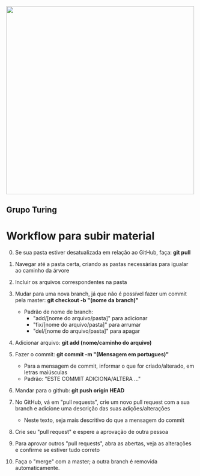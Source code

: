 <img src="https://i.ibb.co/DtHQ3FG/802x265-Logo-GT.png" width="500">

## Grupo Turing
# Workflow para subir material

0) Se sua pasta estiver desatualizada em relação ao GitHub, faça:
**git pull**

1) Navegar até a pasta certa, criando as pastas necessárias para igualar ao caminho da árvore

2) Incluir os arquivos correspondentes na pasta

3) Mudar para uma nova branch, já que não é possível fazer um commit pela master: **git checkout -b "(nome da branch)"**

    - Padrão de nome de branch:
        - "add/[nome do arquivo/pasta]" para adicionar
        - "fix/[nome do arquivo/pasta]" para arrumar
        - "del/[nome do arquivo/pasta]" para apagar

4) Adicionar arquivo: **git add (nome/caminho do arquivo)** 

5) Fazer o commit: **git commit -m "(Mensagem em portugues)"**
    
    - Para a mensagem de commit, informar o que for criado/alterado, em letras maiúsculas
    - Padrão: "ESTE COMMIT ADICIONA/ALTERA ..."


6) Mandar para o github: **git push origin HEAD**

7) No GitHub, vá em "pull requests", crie um novo pull request com a sua branch e adicione uma descrição das suas adições/alterações

    - Neste texto, seja mais descritivo do que a mensagem do commit

8) Crie seu "pull request" e espere a aprovação de outra pessoa

9) Para aprovar outros "pull requests", abra as abertas, veja as alterações e confirme se estiver tudo correto

10) Faça o "merge" com a master; a outra branch é removida automaticamente.